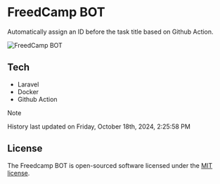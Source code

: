 # FreedCamp BOT

Automatically assign an ID before the task title based on Github Action.

![FreedCamp BOT](https://repository-images.githubusercontent.com/737932867/7d34798b-2680-471c-b089-a78a718d3d6a)

## Tech

- Laravel
- Docker
- Github Action

> [!NOTE]  
> History last updated on Friday, October 18th, 2024, 2:25:58 PM

## License

The Freedcamp BOT is open-sourced software licensed under the [MIT license](https://opensource.org/licenses/MIT).
